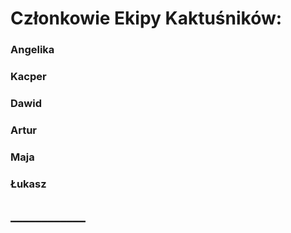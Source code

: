 # Członkowie Ekipy Kaktuśników: 

### Angelika 

### Kacper

### Dawid

### Artur

### Maja

### Łukasz

## ____________
